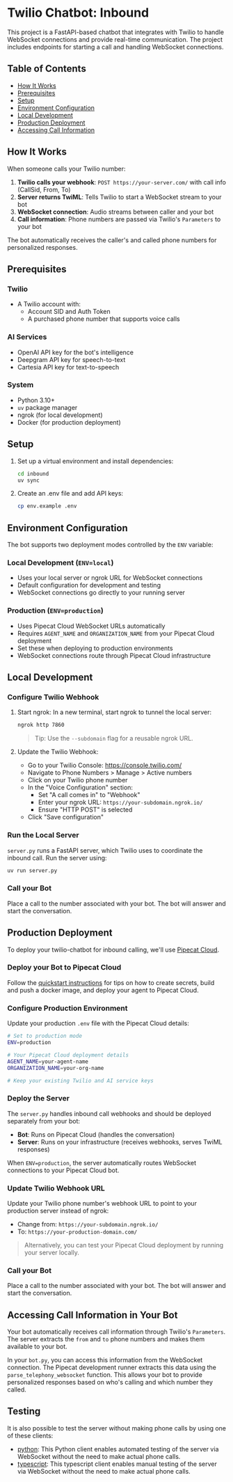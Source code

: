 # Twilio Chatbot: Inbound

This project is a FastAPI-based chatbot that integrates with Twilio to handle WebSocket connections and provide real-time communication. The project includes endpoints for starting a call and handling WebSocket connections.

## Table of Contents

- [How It Works](#how-it-works)
- [Prerequisites](#prerequisites)
- [Setup](#setup)
- [Environment Configuration](#environment-configuration)
- [Local Development](#local-development)
- [Production Deployment](#production-deployment)
- [Accessing Call Information](#accessing-call-information)

## How It Works

When someone calls your Twilio number:

1. **Twilio calls your webhook**: `POST https://your-server.com/` with call info (CallSid, From, To)
2. **Server returns TwiML**: Tells Twilio to start a WebSocket stream to your bot
3. **WebSocket connection**: Audio streams between caller and your bot
4. **Call information**: Phone numbers are passed via Twilio's `Parameters` to your bot

The bot automatically receives the caller's and called phone numbers for personalized responses.

## Prerequisites

### Twilio

- A Twilio account with:
  - Account SID and Auth Token
  - A purchased phone number that supports voice calls

### AI Services

- OpenAI API key for the bot's intelligence
- Deepgram API key for speech-to-text
- Cartesia API key for text-to-speech

### System

- Python 3.10+
- `uv` package manager
- ngrok (for local development)
- Docker (for production deployment)

## Setup

1. Set up a virtual environment and install dependencies:

   ```sh
   cd inbound
   uv sync
   ```

2. Create an .env file and add API keys:

   ```sh
   cp env.example .env
   ```

## Environment Configuration

The bot supports two deployment modes controlled by the `ENV` variable:

### Local Development (`ENV=local`)

- Uses your local server or ngrok URL for WebSocket connections
- Default configuration for development and testing
- WebSocket connections go directly to your running server

### Production (`ENV=production`)

- Uses Pipecat Cloud WebSocket URLs automatically
- Requires `AGENT_NAME` and `ORGANIZATION_NAME` from your Pipecat Cloud deployment
- Set these when deploying to production environments
- WebSocket connections route through Pipecat Cloud infrastructure

## Local Development

### Configure Twilio Webhook

1. Start ngrok:
   In a new terminal, start ngrok to tunnel the local server:

   ```sh
   ngrok http 7860
   ```

   > Tip: Use the `--subdomain` flag for a reusable ngrok URL.

2. Update the Twilio Webhook:

   - Go to your Twilio Console: https://console.twilio.com/
   - Navigate to Phone Numbers > Manage > Active numbers
   - Click on your Twilio phone number
   - In the "Voice Configuration" section:
     - Set "A call comes in" to "Webhook"
     - Enter your ngrok URL: `https://your-subdomain.ngrok.io/`
     - Ensure "HTTP POST" is selected
   - Click "Save configuration"

### Run the Local Server

`server.py` runs a FastAPI server, which Twilio uses to coordinate the inbound call. Run the server using:

```bash
uv run server.py
```

### Call your Bot

Place a call to the number associated with your bot. The bot will answer and start the conversation.

## Production Deployment

To deploy your twilio-chatbot for inbound calling, we'll use [Pipecat Cloud](https://pipecat.daily.co/).

### Deploy your Bot to Pipecat Cloud

Follow the [quickstart instructions](https://docs.pipecat.ai/getting-started/quickstart#step-2%3A-deploy-to-production) for tips on how to create secrets, build and push a docker image, and deploy your agent to Pipecat Cloud.

### Configure Production Environment

Update your production `.env` file with the Pipecat Cloud details:

```bash
# Set to production mode
ENV=production

# Your Pipecat Cloud deployment details
AGENT_NAME=your-agent-name
ORGANIZATION_NAME=your-org-name

# Keep your existing Twilio and AI service keys
```

### Deploy the Server

The `server.py` handles inbound call webhooks and should be deployed separately from your bot:

- **Bot**: Runs on Pipecat Cloud (handles the conversation)
- **Server**: Runs on your infrastructure (receives webhooks, serves TwiML responses)

When `ENV=production`, the server automatically routes WebSocket connections to your Pipecat Cloud bot.

### Update Twilio Webhook URL

Update your Twilio phone number's webhook URL to point to your production server instead of ngrok:

- Change from: `https://your-subdomain.ngrok.io/`
- To: `https://your-production-domain.com/`

> Alternatively, you can test your Pipecat Cloud deployment by running your server locally.

### Call your Bot

Place a call to the number associated with your bot. The bot will answer and start the conversation.

## Accessing Call Information in Your Bot

Your bot automatically receives call information through Twilio's `Parameters`. The server extracts the `from` and `to` phone numbers and makes them available to your bot.

In your `bot.py`, you can access this information from the WebSocket connection. The Pipecat development runner extracts this data using the `parse_telephony_websocket` function. This allows your bot to provide personalized responses based on who's calling and which number they called.

## Testing

It is also possible to test the server without making phone calls by using one of these clients:

- [python](client/python/README.md): This Python client enables automated testing of the server via WebSocket without the need to make actual phone calls.
- [typescript](client/typescript/README.md): This typescript client enables manual testing of the server via WebSocket without the need to make actual phone calls.
